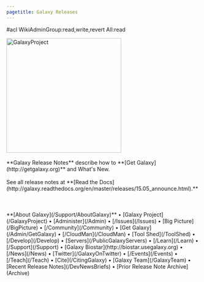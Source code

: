 ```yaml
---
pagetitle: Galaxy Releases
---
```

#acl WikiAdminGroup:read,write,revert All:read

<div class='left'><a href='http://getgalaxy.org'><img src='/Images/Logos/GalaxyNewLogo_GalaxyProject_Trans.png' alt='GalaxyProject' width="300" /></a></div>


<br />
**Galaxy Release Notes** describe how to **[Get Galaxy](http://getgalaxy.org)** and What's New.
<br /><br />
See all release notes at **[Read the Docs](http://galaxy.readthedocs.org/en/master/releases/15.05_announce.html).**
<br /><br /><br /><br />
**[About Galaxy](/Support/AboutGalaxy)** • [Galaxy Project](/GalaxyProject) • [Administer](/Admin) • [/Issues](/Issues) • [Big Picture](/BigPicture) • [/Community](/Community) • [Get Galaxy](/Admin/GetGalaxy) • [/CloudMan](/CloudMan) • [Tool Shed](/ToolShed) • [/Develop](/Develop) • [Servers](/PublicGalaxyServers) • [/Learn](/Learn) • [/Support](/Support) • [Galaxy Biostar](http://biostar.usegalaxy.org) • [/News](/News) • [Twitter](/GalaxyOnTwitter) • [/Events](/Events) • [/Teach](/Teach) • [Cite](/CitingGalaxy) • [Galaxy Team](/GalaxyTeam) • [Recent Release Notes](/DevNewsBriefs) • [Prior Release Note Archive](Archive)
<br /><br />
<div class='newsItemList'>
 

